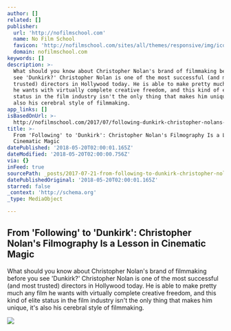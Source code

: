 ```yaml
---
author: []
related: []
publisher:
  url: 'http://nofilmschool.com'
  name: No Film School
  favicon: 'http://nofilmschool.com/sites/all/themes/responsive/img/icons/favicon.ico'
  domain: nofilmschool.com
keywords: []
description: >-
  What should you know about Christopher Nolan's brand of filmmaking before you
  see 'Dunkirk?' Christopher Nolan is one of the most successful (and most
  trusted) directors in Hollywood today. He is able to make pretty much any film
  he wants with virtually complete creative freedom, and this kind of elite
  status in the film industry isn't the only thing that makes him unique, it's
  also his cerebral style of filmmaking.
app_links: []
isBasedOnUrl: >-
  http://nofilmschool.com/2017/07/following-dunkirk-christopher-nolans-filmography-lesson-cinematic-magic
title: >-
  From 'Following' to 'Dunkirk': Christopher Nolan's Filmography Is a Lesson in
  Cinematic Magic
datePublished: '2018-05-20T02:00:01.165Z'
dateModified: '2018-05-20T02:00:00.756Z'
via: {}
inFeed: true
sourcePath: _posts/2017-07-21-from-following-to-dunkirk-christopher-nolans-filmograp.md
datePublishedOriginal: '2018-05-20T02:00:01.165Z'
starred: false
_context: 'http://schema.org'
_type: MediaObject

---
```

<article style=""><h1>From 'Following' to 'Dunkirk': Christopher Nolan's Filmography Is a Lesson in Cinematic Magic</h1><p>What should you know about Christopher Nolan's brand of filmmaking before you see 'Dunkirk?' Christopher Nolan is one of the most successful (and most trusted) directors in Hollywood today. He is able to make pretty much any film he wants with virtually complete creative freedom, and this kind of elite status in the film industry isn't the only thing that makes him unique, it's also his cerebral style of filmmaking.</p><img src="http://nofilmschool.com/sites/default/files/styles/facebook/public/dunkirk_0.jpg?itok=k0ku2CBJ" /></article>